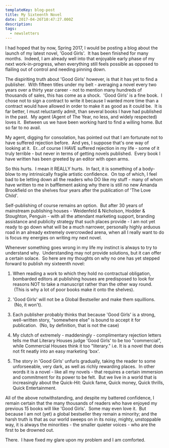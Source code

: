 ```yaml
---
templateKey: blog-post
title: My Sixteenth Novel
date: 2017-04-26T10:47:27.000Z
description:
tags:
  - newsletters
---
```


I had hoped that by now, Spring 2017, I would be posting a blog about the launch
of my latest novel, 'Good Girls'.  It has been finished for many months.
 Indeed, I am already well into that enjoyable early phase of my next
work-in-progress, when everything still feels possible as opposed to flailing
out of control and needing pinning down.

The dispiriting truth about 'Good Girls' however, is that it has yet to find a
publisher.  With fifteen titles under my belt - averaging a novel every two
years over a thirty year career - not to mention many hundreds of thousands of
sales, this has come as a shock.  'Good Girls' is a fine book.  I chose not to
sign a contract to write it because I wanted more time than a contract would
have allowed in order to make it as good as it could be.  It is far better, I
must reluctantly admit, than several books I have had published in the past.  My
agent (Agent of The Year, no less, and widely respected) loves it.  Between us
we have been working hard to find a willing home. But so far to no avail.

My agent, digging for consolation, has pointed out that I am fortunate not to
have suffered rejection before.  And yes, I suppose that's one way of looking at
it.  Er...of course I HAVE suffered rejection in my life - some of it truly
terrible - but never in terms of getting novels published.  Every book I have
written has been greeted by an editor with open arms.

So this hurts.  I mean it REALLY hurts.  In fact, it is something of a body-blow
to my intrinsically fragile artistic confidence.  On top of which, I feel bad to
be letting down all the readers who DO like my stuff - many of whom have written
to me in bafflement asking why there is still no new Amanda Brookfield on the
shelves four years after the publication of 'The Love Child'.

Self-publishing of course remains an option.  But after 30 years of mainstream
publishing houses - Weidenfeld &amp; Nicholson, Hodder &amp; Stoughton,
Penguin - with all the attendant marketing support, branding assistance and
publicity strategy that such places provide - I am not yet ready to go down what
will be a much narrower, personally highly arduous road in an already extremely
overcrowded arena, when all I really want to do is focus my energies on writing
my next novel.

Whenever something goes wrong in my life my instinct is always to try to
understand why.  Understanding may not provide solutions, but it can offer a
certain solace.  So here are my thoughts on why no one has yet stepped forward
to publish my sixteenth novel:

1. When reading a work to which they hold no contractual obligation, bombarded
   editors at publishing houses are predisposed to look for reasons NOT to take
   a manuscript rather than the other way round.  (This is why a lot of poor
   books make it onto the shelves).

2. 'Good Girls' will not be a Global Bestseller and make them squillions.  (No,
   it won't).

3. Each publisher probably thinks that because 'Good Girls' is a strong,
   well-written story, "somewhere else" is bound to accept it for publication.
    (No, by definition, that is not the case)

4. My clutch of extremely - maddeningly - complimentary rejection letters tells
   me that Literary Houses judge 'Good Girls' to be too "commercial", while
   Commercial Houses think it too "literary." i.e. It is a novel that does not
   fit neatly into an easy marketing 'box'.

5. The story in 'Good Girls' unfurls gradually, taking the reader to some
   unforseeable, very dark, as well as richly rewarding places.  In other words
   it is a novel - like all my novels - that requires a certain immersion and
   commitment for its power to be felt.  But we live in a world that is
   increasingly about the Quick-Hit: Quick fame, Quick money, Quick thrills,
   Quick Entertainment.

All of the above notwithstanding, and despite my battered confidence, I remain
certain that the many thousands of readers who have enjoyed my previous 15 books
will like 'Good Girls'.  Some may even love it.  But because I am not (yet) a
global bestseller they remain a minority; and the harsh truth is that as our
world sweeps on in its noisy, mighty, unstoppable way, it is always the
minorities - the smaller quieter voices - who are the first to be drowned out.

There.  I have fixed my glare upon my problem and I am comforted.

&nbsp;
